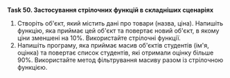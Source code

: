 **Task 50. Застосування стрілочних функцій в складніших сценаріях**

1. Створіть об'єкт, який містить дані про товари (назва, ціна). Напишіть функцію, яка приймає цей об'єкт та повертає новий об'єкт, в якому ціни зменшені на 10%. Використайте стрілочні функції.
2. Напишіть програму, яка приймає масив об'єктів студентів (ім'я, оцінка) та повертає список студентів, які отримали оцінку більше 90%. Використайте метод фільтрування масиву разом із стрілочною функцією.